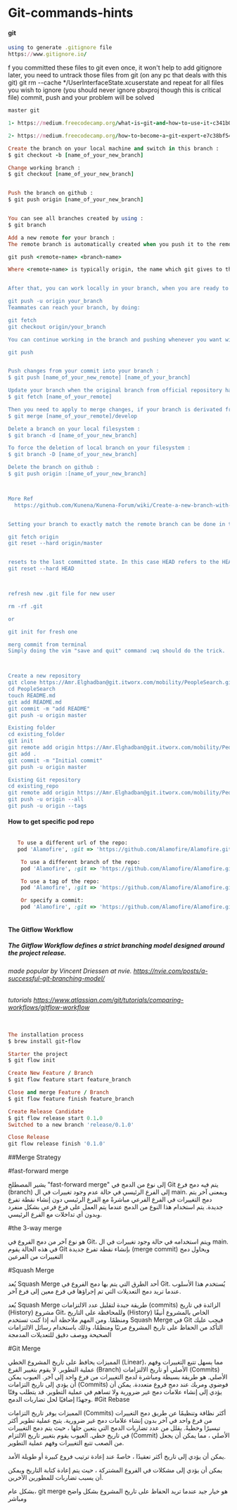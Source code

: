 # Git-commands-hints



#### git
```ruby
using to generate .gitignore file 
https://www.gitignore.io/
```

f you committed these files to git even once, it won't help to add gitignore later, you need to untrack those files from git (on any pc that deals with this git)
git rm --cache */UserInterfaceState.xcuserstate
and repeat for all files you wish to ignore (you should never ignore pbxproj though this is critical file)
commit, push and your problem will be solved


```ruby
master git 

1- https://medium.freecodecamp.org/what-is-git-and-how-to-use-it-c341b049ae61

2- https://medium.freecodecamp.org/how-to-become-a-git-expert-e7c38bf54826

Create the branch on your local machine and switch in this branch :
$ git checkout -b [name_of_your_new_branch]

Change working branch :
$ git checkout [name_of_your_new_branch]


Push the branch on github :
$ git push origin [name_of_your_new_branch]


You can see all branches created by using :
$ git branch

Add a new remote for your branch :
The remote branch is automatically created when you push it to the remote server. So when you feel ready for it, you can just do:

git push <remote-name> <branch-name> 

Where <remote-name> is typically origin, the name which git gives to the remote you cloned from. Your colleagues would then just pull that branch, and it's automatically created locally.


After that, you can work locally in your branch, when you are ready to share the branch, push it. The next command push the branch to the remote repository origin and tracks it

git push -u origin your_branch
Teammates can reach your branch, by doing:

git fetch
git checkout origin/your_branch

You can continue working in the branch and pushing whenever you want without passing arguments to git push (argumentless git push will push the master to remote master, your_branch local to remote your_branch, etc...)

git push


Push changes from your commit into your branch :
$ git push [name_of_your_new_remote] [name_of_your_branch]

Update your branch when the original branch from official repository has been updated :
$ git fetch [name_of_your_remote]

Then you need to apply to merge changes, if your branch is derivated from develop you need to do :
$ git merge [name_of_your_remote]/develop

Delete a branch on your local filesystem :
$ git branch -d [name_of_your_new_branch]

To force the deletion of local branch on your filesystem :
$ git branch -D [name_of_your_new_branch]

Delete the branch on github :
$ git push origin :[name_of_your_new_branch]



More Ref
  https://github.com/Kunena/Kunena-Forum/wiki/Create-a-new-branch-with-git-and-manage-branches


Setting your branch to exactly match the remote branch can be done in two steps:

git fetch origin
git reset --hard origin/master


resets to the last committed state. In this case HEAD refers to the HEAD of your branch.
git reset --hard HEAD 



refresh new .git file for new user 

rm -rf .git

or 

git init for fresh one 

merg commit from terminal 
Simply doing the vim "save and quit" command :wq should do the trick.



Create a new repository
git clone https://Amr.Elghadban@git.itworx.com/mobility/PeopleSearch.git
cd PeopleSearch
touch README.md
git add README.md
git commit -m "add README"
git push -u origin master

Existing folder
cd existing_folder
git init
git remote add origin https://Amr.Elghadban@git.itworx.com/mobility/PeopleSearch.git
git add .
git commit -m "Initial commit"
git push -u origin master

Existing Git repository
cd existing_repo
git remote add origin https://Amr.Elghadban@git.itworx.com/mobility/PeopleSearch.git
git push -u origin --all
git push -u origin --tags
```
#### How to get specific pod repo 
```ruby

   To use a different url of the repo:
   pod 'Alamofire', :git => 'https://github.com/Alamofire/Alamofire.git'

    To use a different branch of the repo:
    pod 'Alamofire', :git => 'https://github.com/Alamofire/Alamofire.git', :branch => 'dev'

    To use a tag of the repo:
    pod 'Alamofire', :git => 'https://github.com/Alamofire/Alamofire.git', :tag => '3.1.1'

    Or specify a commit:
    pod 'Alamofire', :git => 'https://github.com/Alamofire/Alamofire.git', :commit => '0f506b1c45'
   
```

#### The Gitflow Workflow
##### The Gitflow Workflow defines a strict branching model designed around the project release. 
###### made popular by Vincent Driessen at nvie. https://nvie.com/posts/a-successful-git-branching-model/
###### tutorials https://www.atlassian.com/git/tutorials/comparing-workflows/gitflow-workflow
```ruby

The installation process
$ brew install git-flow

Starter the project 
$ git flow init

Create New Feature / Branch 
$ git flow feature start feature_branch

Close and merge Feature / Branch
$ git flow feature finish feature_branch

Create Release Candidate 
$ git flow release start 0.1.0
Switched to a new branch 'release/0.1.0'

Close Release 
git flow release finish '0.1.0'
```

##Merge Strategy


#fast-forward merge

يشير المصطلح "fast-forward merge" إلى نوع من الدمج في Git يتم فيه دمج فرع (branch) إلى الفرع الرئيسي في حالة عدم وجود تغييرات في ال main. وبمعنى آخر يتم دمج التغييرات في الفرع الفرعي مباشرةً مع الفرع الرئيسي دون إنشاء نقطة تفرع جديدة. يتم استخدام هذا النوع من الدمج عندما يتم العمل على فرع فرعي بشكل منفرد وبدون أي تداخلات مع الفرع الرئيسي.

#the 3-way merge

هو نوع آخر من دمج الفروع في Git، ويتم استخدامه في حالة وجود تغييرات في ال main. في هذه الحالة يقوم Git بإنشاء نقطة تفرع جديدة (merge commit) ويحاول دمج التغييرات من الفرعين

#Squash Merge

يُعد Squash Merge أحد الطرق التي يتم بها دمج الفروع في Git. يُستخدم هذا الأسلوب عندما تريد دمج التعديلات التي تم إجراؤها في فرع معين إلى فرع آخر.

يُعد Squash Merge طريقة جيدة لتقليل عدد الالتزامات (commits) الزائدة في تاريخ (History) مشروع Git، وللمحافظة على التاريخ (History) الخاص بالمشروع أنيقًا ومنظمًا. ومن المهم ملاحظة أنه إذا كنت تستخدم Squash Merge في Git فيجب عليك التأكد من الحفاظ على تاريخ المشروع مرتبًا ومنظمًا، وذلك باستخدام رسائل الالتزامات الصحيحة ووصف دقيق للتعديلات المدمجة



#Git Merge

المميزات
يحافظ على تاريخ المشروع الخطي (Linear)، مما يسهل تتبع التغييرات وفهم عملية التطوير.
لا يقوم بتغيير الفرع (Branch) الأصلي أو تاريخ الالتزامات (Commits) الأصلي.
هو طريقة بسيطة ومباشرة لدمج التغييرات من فرع واحد إلى آخر.
العيوب
يمكن أن يؤدي إلى تاريخ التزامات (Commits) فوضوي ومربك عند دمج فروع متعددة.
يمكن أن يؤدي إلى إنشاء علامات دمج غير ضرورية ولا تساهم في عملية التطوير.
قد يتطلب وقتًا وجهدًا إضافيًا لحل تضاربات الدمج.
#Git Rebase

المميزات
يوفر تاريخ التزامات (Commits) أكثر نظافة وتنظيمًا عن طريق دمج التغييرات من فرع واحد في آخر بدون إنشاء علامات دمج غير ضرورية.
يتيح عملية تطوير أكثر تيسيرًا وخطيةً.
يقلل من عدد تضاربات الدمج التي يتعين حلها ، حيث يتم دمج التغييرات في تاريخ خطي.
العيوب
يقوم بتغيير تاريخ الالتزام (Commit) الأصلي ، مما يمكن أن يجعل من الصعب تتبع التغييرات وفهم عملية التطوير.

يمكن أن يؤدي إلى تاريخ أكثر تعقيدًا ، خاصةً عند إعادة ترتيب فروع كبيرة أو طويلة الأمد.

يمكن أن يؤدي إلى مشكلات في الفروع المشتركة ، حيث يتم إعادة كتابة التاريخ ويمكن أن يسبب تضاربات للمطورين الآخرين.

بشكل عام، git merge هو خيار جيد عندما تريد الحفاظ على تاريخ المشروع بشكل واضح ومباشر




